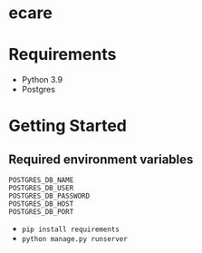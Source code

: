 # ecare


# Requirements

- Python 3.9
- Postgres

# Getting Started

## Required environment variables
```
POSTGRES_DB_NAME
POSTGRES_DB_USER
POSTGRES_DB_PASSWORD
POSTGRES_DB_HOST
POSTGRES_DB_PORT
```
- `pip install requirements`
- `python manage.py runserver`
